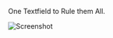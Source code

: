 One Textfield to Rule them All.

![Screenshot](https://raw.github.com/ympbyc/super-textfield/master/imges/screenshot.png)
